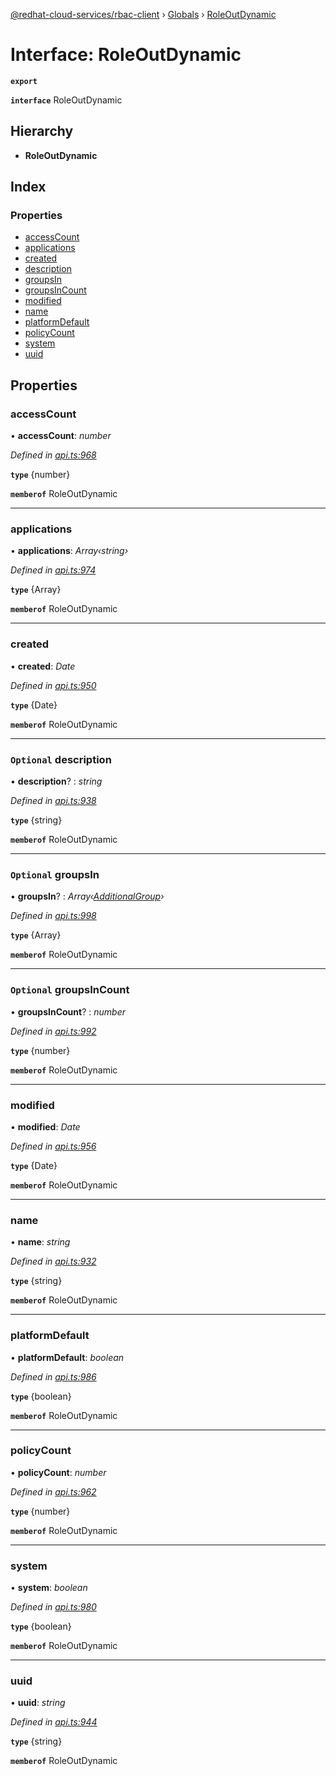 [@redhat-cloud-services/rbac-client](../README.md) › [Globals](../globals.md) › [RoleOutDynamic](roleoutdynamic.md)

# Interface: RoleOutDynamic

**`export`** 

**`interface`** RoleOutDynamic

## Hierarchy

* **RoleOutDynamic**

## Index

### Properties

* [accessCount](roleoutdynamic.md#accesscount)
* [applications](roleoutdynamic.md#applications)
* [created](roleoutdynamic.md#created)
* [description](roleoutdynamic.md#optional-description)
* [groupsIn](roleoutdynamic.md#optional-groupsin)
* [groupsInCount](roleoutdynamic.md#optional-groupsincount)
* [modified](roleoutdynamic.md#modified)
* [name](roleoutdynamic.md#name)
* [platformDefault](roleoutdynamic.md#platformdefault)
* [policyCount](roleoutdynamic.md#policycount)
* [system](roleoutdynamic.md#system)
* [uuid](roleoutdynamic.md#uuid)

## Properties

###  accessCount

• **accessCount**: *number*

*Defined in [api.ts:968](https://github.com/RedHatInsights/javascript-clients/blob/master/packages/rbac/api.ts#L968)*

**`type`** {number}

**`memberof`** RoleOutDynamic

___

###  applications

• **applications**: *Array‹string›*

*Defined in [api.ts:974](https://github.com/RedHatInsights/javascript-clients/blob/master/packages/rbac/api.ts#L974)*

**`type`** {Array<string>}

**`memberof`** RoleOutDynamic

___

###  created

• **created**: *Date*

*Defined in [api.ts:950](https://github.com/RedHatInsights/javascript-clients/blob/master/packages/rbac/api.ts#L950)*

**`type`** {Date}

**`memberof`** RoleOutDynamic

___

### `Optional` description

• **description**? : *string*

*Defined in [api.ts:938](https://github.com/RedHatInsights/javascript-clients/blob/master/packages/rbac/api.ts#L938)*

**`type`** {string}

**`memberof`** RoleOutDynamic

___

### `Optional` groupsIn

• **groupsIn**? : *Array‹[AdditionalGroup](additionalgroup.md)›*

*Defined in [api.ts:998](https://github.com/RedHatInsights/javascript-clients/blob/master/packages/rbac/api.ts#L998)*

**`type`** {Array<AdditionalGroup>}

**`memberof`** RoleOutDynamic

___

### `Optional` groupsInCount

• **groupsInCount**? : *number*

*Defined in [api.ts:992](https://github.com/RedHatInsights/javascript-clients/blob/master/packages/rbac/api.ts#L992)*

**`type`** {number}

**`memberof`** RoleOutDynamic

___

###  modified

• **modified**: *Date*

*Defined in [api.ts:956](https://github.com/RedHatInsights/javascript-clients/blob/master/packages/rbac/api.ts#L956)*

**`type`** {Date}

**`memberof`** RoleOutDynamic

___

###  name

• **name**: *string*

*Defined in [api.ts:932](https://github.com/RedHatInsights/javascript-clients/blob/master/packages/rbac/api.ts#L932)*

**`type`** {string}

**`memberof`** RoleOutDynamic

___

###  platformDefault

• **platformDefault**: *boolean*

*Defined in [api.ts:986](https://github.com/RedHatInsights/javascript-clients/blob/master/packages/rbac/api.ts#L986)*

**`type`** {boolean}

**`memberof`** RoleOutDynamic

___

###  policyCount

• **policyCount**: *number*

*Defined in [api.ts:962](https://github.com/RedHatInsights/javascript-clients/blob/master/packages/rbac/api.ts#L962)*

**`type`** {number}

**`memberof`** RoleOutDynamic

___

###  system

• **system**: *boolean*

*Defined in [api.ts:980](https://github.com/RedHatInsights/javascript-clients/blob/master/packages/rbac/api.ts#L980)*

**`type`** {boolean}

**`memberof`** RoleOutDynamic

___

###  uuid

• **uuid**: *string*

*Defined in [api.ts:944](https://github.com/RedHatInsights/javascript-clients/blob/master/packages/rbac/api.ts#L944)*

**`type`** {string}

**`memberof`** RoleOutDynamic
